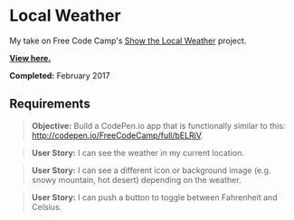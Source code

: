 # Local Weather

My take on Free Code Camp's [Show the Local Weather](https://www.freecodecamp.com/challenges/show-the-local-weather) project.

**[View here.](http://tempurturtul.github.io/fcc-projects/local-weather/)**

**Completed:** February 2017

## Requirements

> **Objective:** Build a CodePen.io app that is functionally similar to this: http://codepen.io/FreeCodeCamp/full/bELRjV.

> **User Story:** I can see the weather in my current location.

> **User Story:** I can see a different icon or background image (e.g. snowy mountain, hot desert) depending on the weather.

> **User Story:** I can push a button to toggle between Fahrenheit and Celsius.
